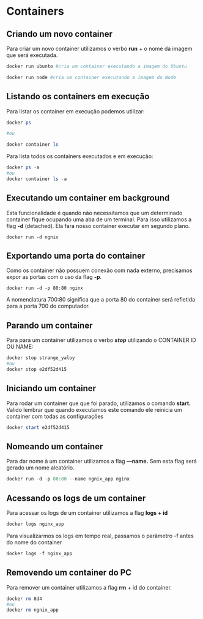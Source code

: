 # Containers

## Criando um novo container

Para criar um novo container utilizamos o verbo **run** + o nome da imagem que será executada.

```powershell
docker run ubunto #cria um container executando a imagem do Ubuntu

docker run node #cria um container executando a imagem do Node
```

## Listando os containers em execução

Para listar os container em execução podemos utilizar:

```powershell
docker ps

#ou

docker container ls
```

Para lista todos os containers executados e em execução:

```powershell
docker ps -a
#ou
docker container ls -a
```

## Executando um container em background

Esta funcionalidade é quando não necessitamos que um determinado container fique ocupando uma aba de um terminal. Para isso utilizamos a flag **-d** (detached). Ela fara nosso container executar em segundo plano.

```docker
docker run -d ngnix
```

## Exportando uma porta do container

Como os container não possuem conexão com nada externo, precisamos expor as portas com o uso da flag **-p**.

```docker
docker run -d -p 80:80 nginx
```

A nomenclatura 700:80 significa que a porta 80 do container será refletida para a porta 700 do computador.

## Parando um container

Para para um container utilizamos o verbo ***stop*** utilizando o CONTAINER ID OU NAME:

```powershell
docker stop strange_yaloy
#ou
docker stop e2df52d415
```

## Iniciando um container

Para rodar um container que que foi parado, utilizamos o comando **start.** Valido lembrar que quando executamos este comando ele reinicia um container com todas as configurações

```powershell
docker start e2df52d415
```

## Nomeando um container

Para dar nome à um container utilizamos a flag **—name.** Sem esta flag será gerado um nome aleatório.

```powershell
docker run -d -p 80:80 --name ngnix_app nginx
```

## Acessando os logs de um container

Para acessar os logs de um container utilizamos a flag **logs + id**

```powershell
docker logs nginx_app
```

Para visualizarmos os logs em tempo real, passamos o parâmetro -f antes do nome do container

```powershell
docker logs -f nginx_app
```

## Removendo um container do PC

Para remover um container utilizamos a flag **rm** + id do container.

```powershell
docker rm 8d4
#ou
docker rm ngnix_app
```